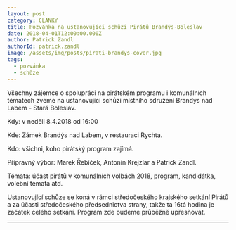 ```yaml
---
layout: post
category: CLANKY
title: Pozvánka na ustanovující schůzi Pirátů Brandýs-Boleslav
date: 2018-04-01T12:00:00.000Z
author: Patrick Zandl
authorId: patrick.zandl
image: /assets/img/posts/pirati-brandys-cover.jpg
tags:
  - pozvánka
  - schůze
---
```


Všechny zájemce o spolupráci na pirátském programu i komunálních tématech zveme na ustanovující schůzi místního sdružení Brandýs nad Labem - Stará Boleslav. 

Kdy: v neděli 8.4.2018 od 16:00

Kde: Zámek Brandýs nad Labem, v restauraci Rychta. 

Kdo: všichni, koho pirátský program zajímá. 

Přípravný výbor: Marek Řebíček, Antonín Krejzlar a Patrick Zandl. 

Témata: účast pirátů v komunálních volbách 2018, program, kandidátka, volební témata atd. 

Ustanovující schůze se koná v rámci středočeského krajského setkání Pirátů a za účasti středočeského předsednictva strany, takže ta 16tá hodina je začátek celého setkání. Program zde budeme průběžně upřesňovat.

- - -
